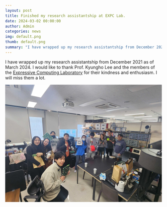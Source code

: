 ```yaml
---
layout: post
title: Finished my research assistantship at EXPC Lab.
date: 2024-03-02 00:00:00
author: Admin
categories: news
img: default.png
thumb: default.png
summary: "I have wrapped up my research assistantship from December 2021 as of March 2024. I would like to thank Prof. Kyungho Lee and the members of the [Expressive Computing Laboratory](https://www.klee141.com/) for their kindness and enthusiasm. I will miss them a lot."
---
```


I have wrapped up my research assistantship from December 2021 as of March 2024. I would like to thank Prof. Kyungho Lee and the members of the [Expressive Computing Laboratory](https://www.klee141.com/) for their kindness and enthusiasm. I will miss them a lot.

<img src="/assets/img/news/2024-03-02-expc.jpeg" alt="EXPC Lab" class="responsive-media">